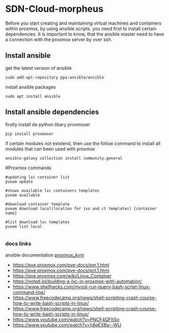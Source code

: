 # SDN-Cloud-morpheus
Before you start creating and maintaining virtual machines and containers within proxmox, by using ansible scripts. you need first to install certain dependencies.
It is important to know, that the ansible master need to have a connection with the proxmox server by over ssh.

## Install ansible
get the latest version of ansible
```
sudo add-apt-repository ppa:ansible/ansible 
```
install ansible packages
```
sudo apt install ansible
```

## Install ansible dependencies
firstly install de python libary proxmoxer
```
pip install proxmoxer
```
if certain modules not existend, then use the follow command to install all modules that can been used with proxmox
```
ansible-galaxy collection install community.general
```
#Proxmox commands
```
#updating lxc container list
pveam update

#shows available lxc containers templates
pveam available 

#download container template
pveam download local(location for iso and ct templates) [container name] 

#list download lxc templates
pveam list local 


```



### docs links
ansible documentation [proxmox_kvm](https://docs.ansible.com/ansible/latest/collections/community/general/proxmox_kvm_module.html)
* https://pve.proxmox.com/pve-docs/qm.1.html
* https://pve.proxmox.com/pve-docs/pct.1.html
* https://pve.proxmox.com/wiki/Linux_Container
* https://noted.lol/building-a-lxc-in-proxmox-with-automation/
* https://www.shellhacks.com/mysql-run-query-bash-script-linux-command-line/
* https://www.freecodecamp.org/news/shell-scripting-crash-course-how-to-write-bash-scripts-in-linux/
* https://www.freecodecamp.org/news/shell-scripting-crash-course-how-to-write-bash-scripts-in-linux/
* https://www.youtube.com/watch?v=PNCF4QFItSo
* https://www.youtube.com/watch?v=h8qEXBp--WU 


